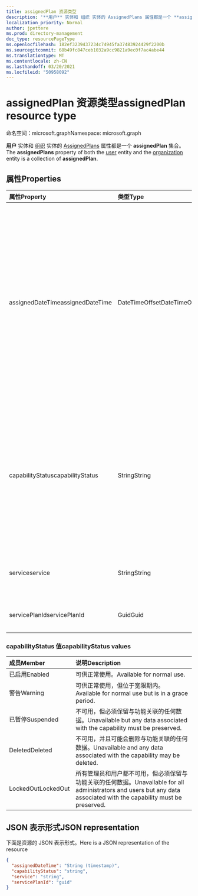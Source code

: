 ```yaml
---
title: assignedPlan 资源类型
description: '**用户** 实体和 组织 实体的 AssignedPlans 属性都是一个 **assignedPlan** 集合。'
localization_priority: Normal
author: jpettere
ms.prod: directory-management
doc_type: resourcePageType
ms.openlocfilehash: 182ef3239437234c74945fa37483924429f2200b
ms.sourcegitcommit: 68b49fc847ceb1032a9cc9821a9ec0f7ac4abe44
ms.translationtype: MT
ms.contentlocale: zh-CN
ms.lasthandoff: 03/20/2021
ms.locfileid: "50958092"
---
```

# <a name="assignedplan-resource-type"></a><span data-ttu-id="6d530-103">assignedPlan 资源类型</span><span class="sxs-lookup"><span data-stu-id="6d530-103">assignedPlan resource type</span></span>

<span data-ttu-id="6d530-104">命名空间：microsoft.graph</span><span class="sxs-lookup"><span data-stu-id="6d530-104">Namespace: microsoft.graph</span></span>

<span data-ttu-id="6d530-105">**用户** 实体和 [组织](user.md) 实体的 [AssignedPlans](organization.md) 属性都是一个 **assignedPlan** 集合。</span><span class="sxs-lookup"><span data-stu-id="6d530-105">The **assignedPlans** property of both the [user](user.md) entity and the [organization](organization.md) entity is a collection of **assignedPlan**.</span></span>


## <a name="properties"></a><span data-ttu-id="6d530-106">属性</span><span class="sxs-lookup"><span data-stu-id="6d530-106">Properties</span></span>

| <span data-ttu-id="6d530-107">属性</span><span class="sxs-lookup"><span data-stu-id="6d530-107">Property</span></span>     | <span data-ttu-id="6d530-108">类型</span><span class="sxs-lookup"><span data-stu-id="6d530-108">Type</span></span>   |<span data-ttu-id="6d530-109">说明</span><span class="sxs-lookup"><span data-stu-id="6d530-109">Description</span></span>|
|:---------------|:--------|:----------|
|<span data-ttu-id="6d530-110">assignedDateTime</span><span class="sxs-lookup"><span data-stu-id="6d530-110">assignedDateTime</span></span>|<span data-ttu-id="6d530-111">DateTimeOffset</span><span class="sxs-lookup"><span data-stu-id="6d530-111">DateTimeOffset</span></span>|<span data-ttu-id="6d530-112">分配计划的日期和时间。</span><span class="sxs-lookup"><span data-stu-id="6d530-112">The date and time at which the plan was assigned.</span></span> <span data-ttu-id="6d530-113">时间戳类型表示采用 ISO 8601 格式的日期和时间信息，始终采用 UTC 时区。</span><span class="sxs-lookup"><span data-stu-id="6d530-113">The Timestamp type represents date and time information using ISO 8601 format and is always in UTC time.</span></span> <span data-ttu-id="6d530-114">例如，2014 年 1 月 1 日午夜 UTC 为 `2014-01-01T00:00:00Z`。</span><span class="sxs-lookup"><span data-stu-id="6d530-114">For example, midnight UTC on Jan 1, 2014 is `2014-01-01T00:00:00Z`.</span></span>|
|<span data-ttu-id="6d530-115">capabilityStatus</span><span class="sxs-lookup"><span data-stu-id="6d530-115">capabilityStatus</span></span>|<span data-ttu-id="6d530-116">String</span><span class="sxs-lookup"><span data-stu-id="6d530-116">String</span></span>|<span data-ttu-id="6d530-117">功能分配的条件。</span><span class="sxs-lookup"><span data-stu-id="6d530-117">Condition of the capability assignment.</span></span> <span data-ttu-id="6d530-118">可能的值为 `Enabled` `Warning` `Suspended` `Deleted` `LockedOut` 、、。</span><span class="sxs-lookup"><span data-stu-id="6d530-118">The possible values are `Enabled`, `Warning`, `Suspended`, `Deleted`, `LockedOut`.</span></span> <span data-ttu-id="6d530-119">请参阅 [每个值的](#capabilitystatus-values) 详细说明。</span><span class="sxs-lookup"><span data-stu-id="6d530-119">See [a detailed description](#capabilitystatus-values) of each value.</span></span>|
|<span data-ttu-id="6d530-120">service</span><span class="sxs-lookup"><span data-stu-id="6d530-120">service</span></span>|<span data-ttu-id="6d530-121">String</span><span class="sxs-lookup"><span data-stu-id="6d530-121">String</span></span>|<span data-ttu-id="6d530-122">服务名称；例如，“Exchange”。</span><span class="sxs-lookup"><span data-stu-id="6d530-122">The name of the service; for example, “Exchange”.</span></span>|
|<span data-ttu-id="6d530-123">servicePlanId</span><span class="sxs-lookup"><span data-stu-id="6d530-123">servicePlanId</span></span>|<span data-ttu-id="6d530-124">Guid</span><span class="sxs-lookup"><span data-stu-id="6d530-124">Guid</span></span>|<span data-ttu-id="6d530-125">用于标识服务计划的 GUID。</span><span class="sxs-lookup"><span data-stu-id="6d530-125">A GUID that identifies the service plan.</span></span>|


### <a name="capabilitystatus-values"></a><span data-ttu-id="6d530-126">capabilityStatus 值</span><span class="sxs-lookup"><span data-stu-id="6d530-126">capabilityStatus values</span></span>

| <span data-ttu-id="6d530-127">成员</span><span class="sxs-lookup"><span data-stu-id="6d530-127">Member</span></span> | <span data-ttu-id="6d530-128">说明</span><span class="sxs-lookup"><span data-stu-id="6d530-128">Description</span></span>  |
|:---------------|:--------|
| <span data-ttu-id="6d530-129">已启用</span><span class="sxs-lookup"><span data-stu-id="6d530-129">Enabled</span></span> | <span data-ttu-id="6d530-130">可供正常使用。</span><span class="sxs-lookup"><span data-stu-id="6d530-130">Available for normal use.</span></span> |
| <span data-ttu-id="6d530-131">警告</span><span class="sxs-lookup"><span data-stu-id="6d530-131">Warning</span></span> | <span data-ttu-id="6d530-132">可供正常使用，但位于宽限期内。</span><span class="sxs-lookup"><span data-stu-id="6d530-132">Available for normal use but is in a grace period.</span></span> |
| <span data-ttu-id="6d530-133">已暂停</span><span class="sxs-lookup"><span data-stu-id="6d530-133">Suspended</span></span> | <span data-ttu-id="6d530-134">不可用，但必须保留与功能关联的任何数据。</span><span class="sxs-lookup"><span data-stu-id="6d530-134">Unavailable but any data associated with the capability must be preserved.</span></span> |
| <span data-ttu-id="6d530-135">Deleted</span><span class="sxs-lookup"><span data-stu-id="6d530-135">Deleted</span></span> | <span data-ttu-id="6d530-136">不可用，并且可能会删除与功能关联的任何数据。</span><span class="sxs-lookup"><span data-stu-id="6d530-136">Unavailable and any data associated with the capability may be deleted.</span></span> |
| <span data-ttu-id="6d530-137">LockedOut</span><span class="sxs-lookup"><span data-stu-id="6d530-137">LockedOut</span></span> | <span data-ttu-id="6d530-138">所有管理员和用户都不可用，但必须保留与功能关联的任何数据。</span><span class="sxs-lookup"><span data-stu-id="6d530-138">Unavailable for all administrators and users but any data associated with the capability must be preserved.</span></span> |

## <a name="json-representation"></a><span data-ttu-id="6d530-139">JSON 表示形式</span><span class="sxs-lookup"><span data-stu-id="6d530-139">JSON representation</span></span>

<span data-ttu-id="6d530-140">下面是资源的 JSON 表示形式。</span><span class="sxs-lookup"><span data-stu-id="6d530-140">Here is a JSON representation of the resource</span></span>

<!-- {
  "blockType": "resource",
  "optionalProperties": [

  ],
  "@odata.type": "microsoft.graph.assignedPlan"
}-->

```json
{
  "assignedDateTime": "String (timestamp)",
  "capabilityStatus": "string",
  "service": "string",
  "servicePlanId": "guid"
}

```

<!-- uuid: 8fcb5dbc-d5aa-4681-8e31-b001d5168d79
2015-10-25 14:57:30 UTC -->
<!-- {
  "type": "#page.annotation",
  "description": "assignedPlan resource",
  "keywords": "",
  "section": "documentation",
  "tocPath": ""
}-->

